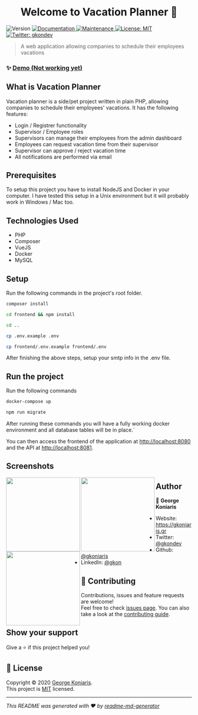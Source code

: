 <h1 align="center">Welcome to Vacation Planner 👋</h1>
<p>
  <img alt="Version" src="https://img.shields.io/badge/version-1.0.0-blue.svg?cacheSeconds=2592000" />
  <a href="https://github.com/gkoniaris/vacation-planner#readme" target="_blank">
    <img alt="Documentation" src="https://img.shields.io/badge/documentation-yes-brightgreen.svg" />
  </a>
  <a href="https://github.com/gkoniaris/vacation-planner/graphs/commit-activity" target="_blank">
    <img alt="Maintenance" src="https://img.shields.io/badge/Maintained%3F-yes-green.svg" />
  </a>
  <a href="#" target="_blank">
    <img alt="License: MIT" src="https://img.shields.io/badge/License-MIT-yellow.svg" />
  </a>
  <a href="https://twitter.com/gkondev" target="_blank">
    <img alt="Twitter: gkondev" src="https://img.shields.io/twitter/follow/gkondev.svg?style=social" />
  </a>
</p>

> A web application allowing companies to schedule their employees vacations

### ✨ [Demo (Not working yet)](https://gkoniaris.gr/vacation-planner)

## What is Vacation Planner

Vacation planner is a side/pet project written in plain PHP, allowing companies to schedule their employees' vacations. It has the following features:

- Login / Registrer functionality
- Supervisor / Employee roles
- Supervisors can manage their employees from the admin dashboard
- Employees can request vacation time from their supervisor
- Supervisor can approve / reject vacation time
- All notifications are performed via email

## Prerequisites

To setup this project you have to install NodeJS and Docker in your computer. I have tested this setup in a Unix environment but it will probably work in Windows / Mac too.

## Technologies Used

- PHP
- Composer
- VueJS
- Docker
- MySQL

## Setup

Run the following commands in the project's root folder.

```sh
composer install

cd frontend && npm install

cd ..

cp .env.example .env

cp frontend/.env.example frontend/.env
```

After finishing the above steps, setup your smtp info in the .env file.

## Run the project

Run the following commands

```sh
docker-compose up

npm run migrate
```

After running these commands you will have a fully working docker environment and all database tables will be in place.`

You can then access the frontend of the application at [http://localhost:8080](http://localhost:8080/) and the API at [http://localhost:8081](http://localhost:8081).

## Screenshots

<p>
  <a href="https://github.com/gkoniaris/vacations-planner/blob/master/screenshots/screenshot%201.PNG"><img src="https://github.com/gkoniaris/vacations-planner/blob/master/screenshots/screenshot%201.PNG" align="left" height="auto" width="200" ></a>

  <a href="https://github.com/gkoniaris/vacations-planner/blob/master/screenshots/screenshot%202.PNG"><img src="https://github.com/gkoniaris/vacations-planner/blob/master/screenshots/screenshot%202.PNG" align="left" height="auto" width="200" ></a>

  <a href="https://github.com/gkoniaris/vacations-planner/blob/master/screenshots/screenshot%203.PNG"><img src="https://github.com/gkoniaris/vacations-planner/blob/master/screenshots/screenshot%203.PNG" align="left" height="auto" width="200" ></a>
</p>

## Author

👤 **George Koniaris**

* Website: https://gkoniaris.gr
* Twitter: [@gkondev](https://twitter.com/gkondev)
* Github: [@gkoniaris](https://github.com/gkoniaris)
* LinkedIn: [@gkon](https://linkedin.com/in/gkon)

## 🤝 Contributing

Contributions, issues and feature requests are welcome!<br />Feel free to check [issues page](https://github.com/gkoniaris/vacation-planner/issues). You can also take a look at the [contributing guide](https://github.com/gkoniaris/vacation-planner/blob/master/CONTRIBUTING.md).

## Show your support

Give a ⭐️ if this project helped you!

## 📝 License

Copyright © 2020 [George Koniaris](https://github.com/gkoniaris).<br />
This project is [MIT](https://github.com/gkoniaris/vacation-planner/blob/master/LICENSE) licensed.

***
_This README was generated with ❤️ by [readme-md-generator](https://github.com/kefranabg/readme-md-generator)_